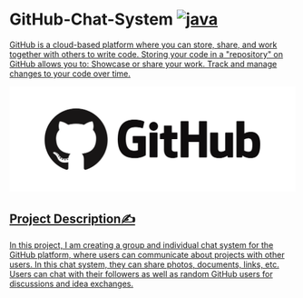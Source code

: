 
# GitHub-Chat-System <a href="https://www.GitHub.com" target="_blank" rel="noreferrer"> <img src="https://www.svgrepo.com/show/303615/github-icon-1-logo.svg" alt="java" width="30" height="30"/>

GitHub is a cloud-based platform where you can store, share, and work together with others to write code. 
Storing your code in a "repository" on GitHub allows you to: Showcase or share your work.
Track and manage changes to your code over time.

![Standpickup logo](https://github.com/abhaymishra24/GitHub-Chat/blob/main/pngimg.com%20-%20github_PNG65.png)
## Project Description✍️
In this project, I am creating a group and individual chat system for the GitHub platform, where users can communicate about projects with other users.
In this chat system, they can share photos, documents, links, etc.
Users can chat with their followers as well as random GitHub users for discussions and idea exchanges.


